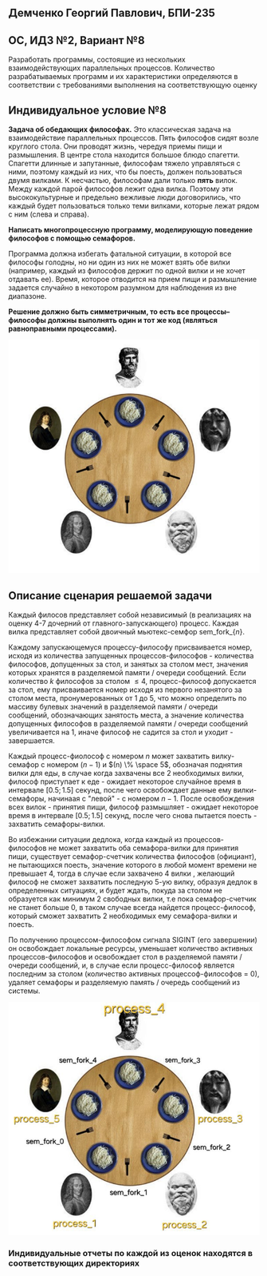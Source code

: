 ## Демченко Георгий Павлович, БПИ-235

## OC, ИДЗ №2, Вариант №8

Разработать программы, состоящие из нескольких взаимодействующих параллельных процессов. Количество разрабатываемых программ и их характеристики определяются в соответствии с требованиями выполнения на соответствующую оценку

## Индивидуальное условие №8

**Задача об обедающих философах.** Это классическая задача на взаимодействие параллельных процессов. Пять философов сидят возле круглого стола. Они проводят жизнь, чередуя приемы пищи и размышления. В центре стола находится большое блюдо спагетти. Спагетти длинные и запутанные, философам тяжело управляться с ними, поэтому каждый из них, что бы поесть, должен пользоваться двумя вилками. К несчастью, философам дали только **пять** вилок. Между каждой парой философов лежит одна вилка. Поэтому эти высококультурные и предельно вежливые люди договорились, что каждый будет пользоваться только теми вилками, которые лежат рядом с ним (слева и справа).

**Написать многопроцессную программу, моделирующую поведение философов с помощью семафоров.**

Программа должна избегать фатальной ситуации, в которой все философы голодны, но ни один из них не может взять обе вилки (например, каждый из философов держит по одной вилки и не хочет отдавать ее). Время, которое отводится на прием пищи и размышление задается случайно в некотором разумном для наблюдения из вне диапазоне.

**Решение должно быть симметричным, то есть все процессы– философы должны выполнять один и тот же код (являться равноправными процессами).**

![solution_viz](img/solution_viz.png)

## Описание сценария решаемой задачи

Каждый филосов представляет собой независимый (в реализациях на оценку 4-7 дочерний от главного-запускающего) процесс. Каждая вилка представляет собой двоичный мьютекс-семфор sem_fork_{$n$}. 

Каждому запускающемуся процессу-философу присваивается номер, исходя из количества запущенных процессов-философов - количества философов, допущенных за стол, и занятых за столом мест, значения которых хранятся в разделяемой памяти / очереди сообщений. Если количество $k$ философов за столом $\leq 4$, процесс-философ допускается за стол, ему присваивается номер исходя из первого незанятого за столом места, пронумерованных от 1 до 5, что можно определить по массиву булевых значений в разделяемой памяти / очереди сообщений, обозначающих занятость места, а значение количества допущенных философов в разделяемой памяти / очереди сообщений увеличивается на 1, иначе философ не садится за стол и уходит - завершается.

Каждый процесс-фиолософ с номером $n$ может захватить вилку-семафор с номером $(n - 1)$ и $(n) \% \space 5$, обозначая поднятия вилки для еды, в случае когда захвачены все 2 необходимых вилки, философ приступает к еде - ожидает некоторое случайное время в интервале $[0.5;1.5]$ секунд, после чего освобождает данные ему вилки-семафоры, начинаая с "левой" - с номером $n-1$. После освобождения всех вилок - принятия пищи, философ размышляет - ожидает некоторое время в  интервале $[0.5;1.5]$ секунд, после чего снова пытается поесть - захватить семафоры-вилки.

Во избежании ситуации дедлока, когда каждый из процессов-философов не может захватить оба семафора-вилки для принятия пищи, существует семафор-счетчик количества философов (официант), не пытающихся поесть, значение которого в любой момент времени не превышает 4, тогда в случае если захвачено 4 вилки , желающий философ не сможет захватить последную 5-ую вилку, образуя дедлок в определенных ситуациях, и будет ждать, покуда за столом не образуется как минимум 2 свободных вилки, т.е пока семафор-счетчик не станет больше 0, в таком случае всегда найдется процесс-философ, который сможет захватить 2 необходимых ему семафора-вилки и поесть.

По получению процессом-философом сигнала SIGINT (его завершении) он освобождает локальные ресурсы, уменьшает количество активных процессов-философов и освобождает стол в разделяемой памяти / очереди сообщений, и, в случае если процесс-философ является последним за столом (количество активных процессоф-философов = 0), удаляет семафоры и разделяемую память / очередь сообщений из системы.

![solution_viz_2](img/solution_viz_2.jpg)

### Индивидуальные отчеты по каждой из оценок находятся в соответствующих директориях